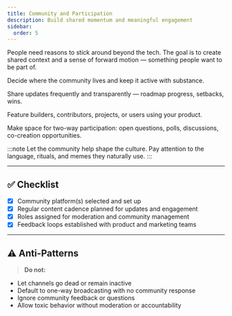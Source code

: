 ```yaml
---
title: Community and Participation
description: Build shared momentum and meaningful engagement
sidebar:
  order: 5
---
```


People need reasons to stick around beyond the tech.
The goal is to create shared context and a sense of forward motion —
something people want to be part of.

Decide where the community lives and keep it active with substance.

Share updates frequently and transparently —
roadmap progress, setbacks, wins.

Feature builders, contributors, projects, or users using your product.

Make space for two-way participation:
open questions, polls, discussions, co-creation opportunities.

:::note
Let the community help shape the culture.
Pay attention to the language, rituals, and memes they naturally use.
:::

---

## ✅ Checklist

- [x] Community platform(s) selected and set up  
- [x] Regular content cadence planned for updates and engagement  
- [x] Roles assigned for moderation and community management  
- [x] Feedback loops established with product and marketing teams

---

## ⚠️ Anti-Patterns

> **Do not:**

- Let channels go dead or remain inactive  
- Default to one-way broadcasting with no community response  
- Ignore community feedback or questions  
- Allow toxic behavior without moderation or accountability
